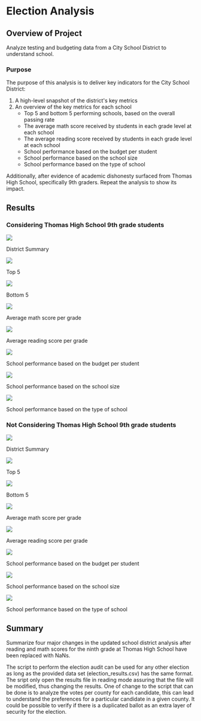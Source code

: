 # Election Analysis
## Overview of Project
Analyze testing and budgeting data from a City School District to understand school.
### Purpose
The purpose of this analysis is to deliver key indicators for the City School District: 

1. A high-level snapshot of the district's key metrics
2. An overview of the key metrics for each school
    - Top 5 and bottom 5 performing schools, based on the overall passing rate
    - The average math score received by students in each grade level at each school
    - The average reading score received by students in each grade level at each school
    - School performance based on the budget per student
    - School performance based on the school size 
    - School performance based on the type of school

Additionally, after evidence of academic dishonesty surfaced from Thomas High School, specifically 9th graders. Repeat the analysis to show its impact.

## Results
### Considering Thomas High School 9th grade students
<img src="https://github.com/luisnewmanh/School_District_Analysis/blob/master/Resources/SnapshotT.JPG">

District Summary

<img src="https://github.com/luisnewmanh/School_District_Analysis/blob/master/Resources/top5T.JPG">

Top 5

<img src="https://github.com/luisnewmanh/School_District_Analysis/blob/master/Resources/bottom5T.JPG">

Bottom 5

<img src="https://github.com/luisnewmanh/School_District_Analysis/blob/master/Resources/mathT.JPG">

Average math score per grade

<img src="https://github.com/luisnewmanh/School_District_Analysis/blob/master/Resources/readingT.JPG"> 

Average reading score per grade

<img src="https://github.com/luisnewmanh/School_District_Analysis/blob/master/Resources/budgetT.JPG">  

School performance based on the budget per student

<img src="https://github.com/luisnewmanh/School_District_Analysis/blob/master/Resources/sizeT.JPG"> 

School performance based on the school size

<img src="https://github.com/luisnewmanh/School_District_Analysis/blob/master/Resources/typeT.JPG">

School performance based on the type of school
### Not Considering Thomas High School 9th grade students
<img src="https://github.com/luisnewmanh/School_District_Analysis/blob/master/Resources/Snapshot.JPG">

District Summary

<img src="https://github.com/luisnewmanh/School_District_Analysis/blob/master/Resources/top5.JPG">

Top 5

<img src="https://github.com/luisnewmanh/School_District_Analysis/blob/master/Resources/bottom5.JPG">

Bottom 5

<img src="https://github.com/luisnewmanh/School_District_Analysis/blob/master/Resources/math.JPG">

Average math score per grade

<img src="https://github.com/luisnewmanh/School_District_Analysis/blob/master/Resources/reading.JPG"> 

Average reading score per grade

<img src="https://github.com/luisnewmanh/School_District_Analysis/blob/master/Resources/budget.JPG">  

School performance based on the budget per student

<img src="https://github.com/luisnewmanh/School_District_Analysis/blob/master/Resources/size.JPG"> 

School performance based on the school size

<img src="https://github.com/luisnewmanh/School_District_Analysis/blob/master/Resources/type.JPG">

School performance based on the type of school
## Summary
Summarize four major changes in the updated school district analysis after reading and math scores for the ninth grade at Thomas High School have been replaced with NaNs.

The script to perform the election audit can be used for any other election as long as the provided data set (election_results.csv) has the same format. The sript only open the results file in reading mode assuring that the file will be modified, thus changing the results. One of change to the script that can be done is to analyze the votes per county for each candidate, this can lead to understand the preferences for a particular candidate in a given county. It could be possible to verify if there is a duplicated ballot as an extra layer of security for the election.
